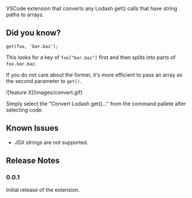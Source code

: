 VSCode extension that converts any Lodash get() calls that have string paths to arrays.

## Did you know?

```
get(foo, 'bar.baz');
```

This looks for a key of `foo["bar.baz"]` first and then splits into parts of `foo.bar.baz`.

If you do not care about the former, it's more efficient to pass an array as the second parameter to `get()`.

\!\[feature X\]\(images/convert.gif\)

Simply select the "Convert Lodash get()..." from the command pallete after selecting code.

## Known Issues

* JSX strings are not supported.

## Release Notes

### 0.0.1

Initial release of the extension.
